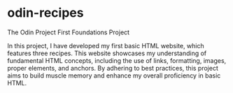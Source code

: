 # odin-recipes
The Odin Project First Foundations Project

In this project, I have developed my first basic HTML website, which features three recipes. This website showcases my understanding of fundamental HTML concepts, including the use of links, formatting, images, proper elements, and anchors. By adhering to best practices, this project aims to build muscle memory and enhance my overall proficiency in basic HTML.